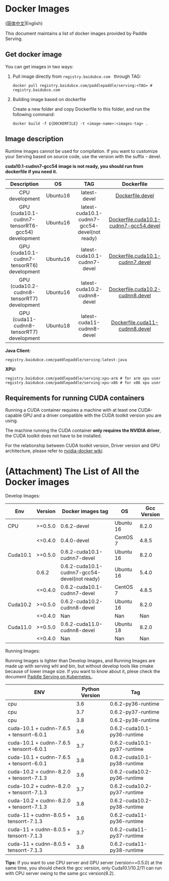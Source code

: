 # Docker Images

([简体中文](DOCKER_IMAGES_CN.md)|English)

This document maintains a list of docker images provided by Paddle Serving.

## Get docker image

You can get images in two ways:

1. Pull image directly from `registry.baidubce.com ` through TAG:

   ```shell
   docker pull registry.baidubce.com/paddlepaddle/serving:<TAG> # registry.baidubce.com
   ```

2. Building image based on dockerfile

   Create a new folder and copy Dockerfile to this folder, and run the following command:

   ```shell
   docker build -f ${DOCKERFILE} -t <image-name>:<images-tag> .
   ```



## Image description

Runtime images cannot be used for compilation.
If you want to customize your Serving based on source code, use the version with the suffix - devel.

**cuda10.1-cudnn7-gcc54 image is not ready, you should run from dockerfile if you need it.**

|                         Description                          |   OS    |             TAG              |                          Dockerfile                          |
| :----------------------------------------------------------: | :-----: | :--------------------------: | :----------------------------------------------------------: |
|                       CPU development                        | Ubuntu16 |         latest-devel         |        [Dockerfile.devel](../tools/Dockerfile.devel)         |
|              GPU (cuda10.1-cudnn7-tensorRT6-gcc54) development               | Ubuntu16 | latest-cuda10.1-cudnn7-gcc54-devel(not ready) | [Dockerfile.cuda10.1-cudnn7-gcc54.devel](../tools/Dockerfile.cuda10.1-cudnn7-gcc54.devel) |
|              GPU (cuda10.1-cudnn7-tensorRT6) development               | Ubuntu16 | latest-cuda10.1-cudnn7-devel | [Dockerfile.cuda10.1-cudnn7.devel](../tools/Dockerfile.cuda10.1-cudnn7.devel) |
|              GPU (cuda10.2-cudnn8-tensorRT7) development               | Ubuntu16 | latest-cuda10.2-cudnn8-devel | [Dockerfile.cuda10.2-cudnn8.devel](../tools/Dockerfile.cuda10.2-cudnn8.devel) |
|              GPU (cuda11-cudnn8-tensorRT7) development               | Ubuntu18 | latest-cuda11-cudnn8-devel | [Dockerfile.cuda11-cudnn8.devel](../tools/Dockerfile.cuda11-cudnn8.devel) |

**Java Client:**
```
registry.baidubce.com/paddlepaddle/serving:latest-java
```

**XPU:**
```
registry.baidubce.com/paddlepaddle/serving:xpu-arm # for arm xpu user
registry.baidubce.com/paddlepaddle/serving:xpu-x86 # for x86 xpu user
```

## Requirements for running CUDA containers

Running a CUDA container requires a machine with at least one CUDA-capable GPU and a driver compatible with the CUDA toolkit version you are using. 

The machine running the CUDA container **only requires the NVIDIA driver**, the CUDA toolkit does not have to be installed.

For the relationship between CUDA toolkit version, Driver version and GPU architecture, please refer to [nvidia-docker wiki](https://github.com/NVIDIA/nvidia-docker/wiki/CUDA).

# (Attachment) The List of All the Docker images

Develop Images:

| Env      | Version | Docker images tag            | OS        | Gcc Version |
|----------|---------|------------------------------|-----------|-------------|
|    CPU   | >=0.5.0 | 0.6.2-devel                 | Ubuntu 16 |  8.2.0       |
|          | <=0.4.0 | 0.4.0-devel                  | CentOS 7  | 4.8.5       |
| Cuda10.1 | >=0.5.0 | 0.6.2-cuda10.1-cudnn7-devel  | Ubuntu 16 |   8.2.0       |
|          | 0.6.2   | 0.6.2-cuda10.1-cudnn7-gcc54-devel(not ready)  | Ubuntu 16 |  5.4.0 |
|          | <=0.4.0 | 0.6.2-cuda10.1-cudnn7-devel    | CentOS 7  | 4.8.5     |
| Cuda10.2 | >=0.5.0 | 0.6.2-cuda10.2-cudnn8-devel  | Ubuntu 16 |   8.2.0       |
|          | <=0.4.0 | Nan                          | Nan       | Nan         |
| Cuda11.0 | >=0.5.0 | 0.6.2-cuda11.0-cudnn8-devel | Ubuntu 18 |    8.2.0       |
|          | <=0.4.0 | Nan                          | Nan       | Nan         |

Running Images:

Running Images is lighter than Develop Images, and Running Images are made up with serving whl and bin, but without develop tools like cmake because of lower image size. If you want to know about it, plese check the document [Paddle Serving on Kubernetes.](PADDLE_SERVING_ON_KUBERNETES.md).

| ENV                                      | Python Version | Tag                         |
|------------------------------------------|----------------|-----------------------------|
| cpu                                      | 3.6            | 0.6.2-py36-runtime          |
| cpu                                      | 3.7            | 0.6.2-py37-runtime          |
| cpu                                      | 3.8            | 0.6.2-py38-runtime          |
| cuda-10.1 + cudnn-7.6.5 + tensorrt-6.0.1 | 3.6            | 0.6.2-cuda10.1-py36-runtime |
| cuda-10.1 + cudnn-7.6.5 + tensorrt-6.0.1 | 3.7            | 0.6.2-cuda10.1-py37-runtime |
| cuda-10.1 + cudnn-7.6.5 + tensorrt-6.0.1 | 3.8            | 0.6.2-cuda10.1-py38-runtime |
| cuda-10.2 + cudnn-8.2.0 + tensorrt-7.1.3 | 3.6            | 0.6.2-cuda10.2-py36-runtime |
| cuda-10.2 + cudnn-8.2.0 + tensorrt-7.1.3 | 3.7            | 0.6.2-cuda10.2-py37-runtime |
| cuda-10.2 + cudnn-8.2.0 + tensorrt-7.1.3 | 3.8            | 0.6.2-cuda10.2-py38-runtime |
| cuda-11 + cudnn-8.0.5 + tensorrt-7.1.3   | 3.6            | 0.6.2-cuda11-py36-runtime   |
| cuda-11 + cudnn-8.0.5 + tensorrt-7.1.3   | 3.7            | 0.6.2-cuda11-py37-runtime   |
| cuda-11 + cudnn-8.0.5 + tensorrt-7.1.3   | 3.8            | 0.6.2-cuda11-py38-runtime   |

**Tips:**  If you want to use CPU server and GPU server (version>=0.5.0) at the same time, you should check the gcc version,  only Cuda10.1/10.2/11 can run with CPU server owing to the same gcc version(8.2).
